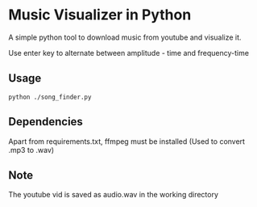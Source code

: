 # Music Visualizer in Python
A simple python tool to download music from youtube and visualize it.

Use enter key to alternate between amplitude - time and frequency-time
<br>


## Usage
```
python ./song_finder.py
```

## Dependencies 
Apart from requirements.txt, ffmpeg must be installed (Used to convert .mp3 to .wav)

## Note
The youtube vid is saved as audio.wav in the working directory
